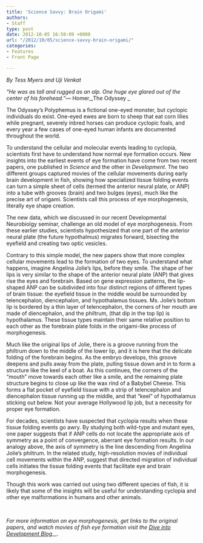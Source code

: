```yaml
---
title: 'Science Savvy: Brain Origami'
authors:
- Staff
type: post
date: 2012-10-05 16:50:09 +0000
url: "/2012/10/05/science-savvy-brain-origami/"
categories:
- Features
- Front Page

---
```

_By Tess Myers and Uji Venkat_

_“He was as tall and rugged as an alp. One huge eye glared out of the center of his forehead.”—_ Homer_,The Odyssey _

The Odyssey’s Polyphemus is a fictional one-eyed monster, but cyclopic individuals do exist. One-eyed ewes are born to sheep that eat corn lilies while pregnant, severely inbred horses can produce cyclopic foals, and every year a few cases of one-eyed human infants are documented throughout the world.

To understand the cellular and molecular events leading to cyclopia, scientists first have to understand how normal eye formation occurs. New insights into the earliest events of eye formation have come from two recent papers, one published in _Science_ and the other in _Development_. The two different groups captured movies of the cellular movements during early brain development in fish, showing how specialized tissue folding events can turn a simple sheet of cells (termed the anterior neural plate, or ANP) into a tube with grooves (brain) and two bulges (eyes), much like the precise art of origami. Scientists call this process of eye morphogenesis, literally eye shape creation.

The new data, which we discussed in our recent Developmental Neurobiolgy seminar, challenge an old model of eye morphogenesis. From these earlier studies, scientists hypothesized that one part of the anterior neural plate (the future hypothalmus) migrates forward, bisecting the eyefield and creating two optic vesicles.

Contrary to this simple model, the new papers show that more complex cellular movements lead to the formation of two eyes. To understand what happens, imagine Angelina Jolie’s lips, before they smile. The shape of her lips is very similar to the shape of the anterior neural plate (ANP) that gives rise the eyes and forebrain. Based on gene expression patterns, the lip-shaped ANP can be subdivided into four distinct regions of different types of brain tissue: the eyefield tissue in the middle would be surrounded by telencephalon, diencephalon, and hypothalamus tissues. Ms. Jolie’s bottom lip is bordered by a thin layer of telencephalon, the corners of her mouth are made of diencephalon, and the philtrum, (that dip in the top lip) is hypothalamus. These tissue types maintain their same relative position to each other as the forebrain plate folds in the origami-like process of morphogenesis.

Much like the original lips of Jolie, there is a groove running from the philtrum down to the middle of the lower lip, and it is here that the delicate folding of the forebrain begins. As the embryo develops, this groove deepens and pulls away from the plate, pulling tissue down and in to form a structure like the keel of a boat. As this continues, the corners of the “mouth” move towards each other like a smile, and the remaining plate structure begins to close up like the wax rind of a Babybel Cheese. This forms a flat pocket of eyefield tissue with a strip of telencephalon and diencephalon tissue running up the middle, and that “keel” of hypothalamus sticking out below. Not your average Hollywood lip job, but a necessity for proper eye formation.

For decades, scientists have suspected that cyclopia results when these tissue folding events go awry. By studying both wild-type and mutant eyes, one paper suggests that if ANP cells do not locate the appropriate axis of symmetry as a point of convergence, aberrant eye formation results. In our analogy above, the axis of symmetry is the line descending from Angelina Jolie’s philtrum. In the related study, high-resolution movies of individual cell movements within the ANP, suggest that directed migration of individual cells initiates the tissue folding events that facilitate eye and brain morphogenesis.

Though this work was carried out using two different species of fish, it is likely that some of the insights will be useful for understanding cyclopia and other eye malformations in humans and other animals.

&nbsp;

_For more information on eye morphogenesis, get links to the original papers, and watch movies of fish eye formation visit the [Dive into Development Blog][1]__._

 [1]: http://cervenylab.wordpress.com/